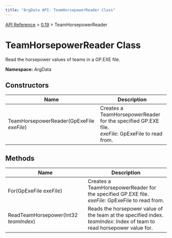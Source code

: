 ```yaml
---
title: "ArgData API: TeamHorsepowerReader Class"
---
```


[API Reference](/argdata/api/) &gt; [0.19](/argdata/api/0.19/) &gt; TeamHorsepowerReader

# TeamHorsepowerReader Class

Read the horsepower values of teams in a GP.EXE file.

**Namespace:** ArgData

## Constructors

<table class="table table-bordered table-striped ">
<thead>
  <tr>
    <th>Name</th>
    <th>Description</th>
  </tr>
</thead>
<tbody>
  <tr>
    <td>TeamHorsepowerReader(GpExeFile <em>exeFile</em>)</td>
    <td>Creates a TeamHorsepowerReader for the specified GP.EXE file.<br /><em>exeFile</em>: GpExeFile to read from.<br /></td>
  </tr>
</tbody>
</table>


## Methods

<table class="table table-bordered table-striped ">
<thead>
  <tr>
    <th>Name</th>
    <th>Description</th>
  </tr>
</thead>
<tbody>
  <tr>
    <td>For(GpExeFile <em>exeFile</em>)</td>
    <td>Creates a TeamHorsepowerReader for the specified GP.EXE file.<br /><em>exeFile</em>: GpExeFile to read from.<br /></td>
  </tr>
  <tr>
    <td>ReadTeamHorsepower(Int32 <em>teamIndex</em>)</td>
    <td>Reads the horsepower value of the team at the specified index.<br /><em>teamIndex</em>: Index of team to read horsepower value for.<br /></td>
  </tr>
</tbody>
</table>


